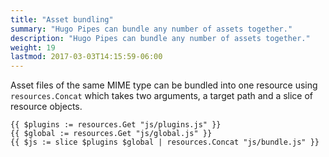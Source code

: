 ```yaml
---
title: "Asset bundling"
summary: "Hugo Pipes can bundle any number of assets together."
description: "Hugo Pipes can bundle any number of assets together."
weight: 19
lastmod: 2017-03-03T14:15:59-06:00
---
```


Asset files of the same MIME type can be bundled into one resource using `resources.Concat` which takes two arguments, a target path and a slice of resource objects.

```
{{ $plugins := resources.Get "js/plugins.js" }}
{{ $global := resources.Get "js/global.js" }}
{{ $js := slice $plugins $global | resources.Concat "js/bundle.js" }}
```
